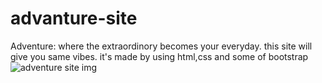 # advanture-site
Adventure: where the extraordinory becomes your everyday. this site will give you same vibes. it's made by using html,css and some of bootstrap
![adventure site img](https://github.com/Arpit9945/advanture-site/assets/134361516/7704a443-2c01-41ab-afe6-aa55574e3e6c)
